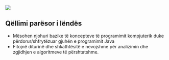 ![](https://i.ibb.co/xM0zB9d/Black-Games-Devices-Landscape-Banner-1.png)
## Qëllimi parësor i lëndës

<ul> <li>Mësohen njohuri bazike të koncepteve të programimit kompjuterik duke përdorur/shfrytëzuar gjuhën e programimit Java </li> 
<li> Fitojnë diturinë dhe shkathtësitë e nevojshme për analizimin dhe zgjidhjen e algoritmeve të përshtatshme.</li> 
</ul>
